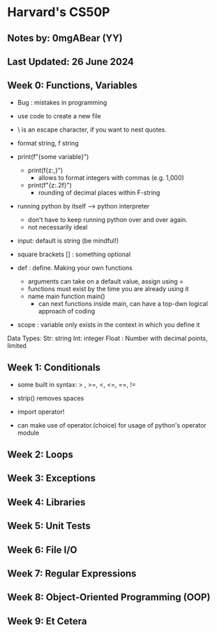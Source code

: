 # Harvard's CS50P

## Notes by: 0mgABear (YY)

## Last Updated: 26 June 2024

## Week 0: Functions, Variables

- Bug : mistakes in programming

- use code to create a new file

- \ is an escape character, if you want to nest quotes.

- format string, f string
- print(f"{some variable}")

  - print(f{z:,}")
    - allows to format integers with commas (e.g. 1,000)
  - print(f"{z:.2f}")
    - rounding of decimal places within F-string

- running python by itself --> python interpreter
  - don't have to keep running python over and over again.
  - not necessarily ideal
- input: default is string (be mindful!)

- square brackets [] : something optional

- def : define. Making your own functions

  - arguments can take on a default value, assign using =
  - functions must exist by the time you are already using it
  - name main function main()
    - can next functions inside main, can have a top-dwn logical approach of coding

- scope : variable only exists in the context in which you define it

Data Types:
Str: string
Int: integer
Float : Number with decimal points, limited

## Week 1: Conditionals

- some built in syntax: > , >=, <, <=, ==, !=
- strip() removes spaces

- import operator!
- can make use of operator.(choice) for usage of python's operator module

## Week 2: Loops

## Week 3: Exceptions

## Week 4: Libraries

## Week 5: Unit Tests

## Week 6: File I/O

## Week 7: Regular Expressions

## Week 8: Object-Oriented Programming (OOP)

## Week 9: Et Cetera
